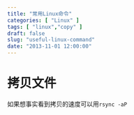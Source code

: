 ```yaml
---
title: "常用Linux命令"
categories: [ "Linux" ]
tags: [ "linux","copy" ]
draft: false
slug: "useful-linux-command"
date: "2013-11-01 12:00:00"
---
```


# 拷贝文件

如果想事实看到拷贝的速度可以用`rsync -aP`
